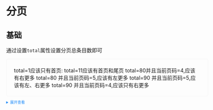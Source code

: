 <style>
  .example{
    border: 1px solid #f5f5f5;
    border-radius: 5px;
    padding:20px;
    width: 100%;
  }

  details > summary:first-of-type {
    font-size: 10px;
    padding: 8px 0;
    cursor: pointer;
    color: #1989fa;
  }
</style>

# 分页

## 基础

通过设置`total`属性设置分页总条目数即可

<div class="example">
  total=1应该只有首页:
  <k-pagination :total="1"></k-pagination>
  total=11应该有首页和尾页
  <k-pagination :total="11"></k-pagination>
  total=80并且当前页码=4,应该有右更多
  total=80 并且当前页码=5,应该有左更多
  <k-pagination :total="80"></k-pagination>
  total=90 并且当前页码=5,应该有左、右更多
  total=90 并且当前页码=4,应该只有右更多
  <k-pagination :total="90"></k-pagination>
</div>

<details>
<summary>展开查看</summary>

```vue
<template>
  total=1应该只有首页
  <k-pagination :total="1"></k-pagination>
  total=11应该有首页和尾页
  <k-pagination :total="11"></k-pagination>
  total=80 并且当前页码=4,应该有右更多 total=80 并且当前页码=5,应该有左更多
  <k-pagination :total="80"></k-pagination>
  total=90 并且当前页码=5,应该有左、右更多 total=90 &&
  pageIndex=4,应该只有右更多
  <k-pagination :total="90"></k-pagination>
</template>
```

</details>
